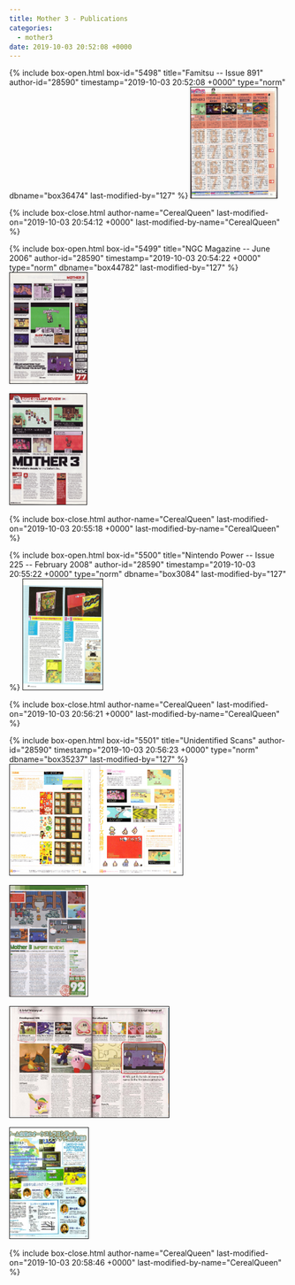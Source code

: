 ```yaml
---
title: Mother 3 - Publications
categories:
  - mother3
date: 2019-10-03 20:52:08 +0000
---
```

{% include box-open.html box-id="5498" title="Famitsu -- Issue 891" author-id="28590" timestamp="2019-10-03 20:52:08 +0000" type="norm" dbname="box36474" last-modified-by="127" %}
<a href="publications/Famitsu_Issue_891.jpg"><img src="publications/Famitsu_Issue_891.jpg"   title="Famitsu -- Issue 891" height="200" border="1" /></a>

{% include box-close.html author-name="CerealQueen" last-modified-on="2019-10-03 20:54:12 +0000" last-modified-by-name="CerealQueen" %}

{% include box-open.html box-id="5499" title="NGC Magazine -- June 2006" author-id="28590" timestamp="2019-10-03 20:54:22 +0000" type="norm" dbname="box44782" last-modified-by="127" %}
<a href="publications/NGC_Magazine_June_2006_1.jpg"><img src="publications/NGC_Magazine_June_2006_1.jpg"   title="NGC Magazine -- June 2006" height="200" border="1" /></a>

<a href="publications/NGC_Magazine_June_2006_2.jpg"><img src="publications/NGC_Magazine_June_2006_2.jpg"   title="NGC Magazine -- June 2006" height="200" border="1" /></a>

{% include box-close.html author-name="CerealQueen" last-modified-on="2019-10-03 20:55:18 +0000" last-modified-by-name="CerealQueen" %}

{% include box-open.html box-id="5500" title="Nintendo Power -- Issue 225 -- February 2008" author-id="28590" timestamp="2019-10-03 20:55:22 +0000" type="norm" dbname="box3084" last-modified-by="127" %}
<a href="publications/Nintendo_Power_Issue_225_February_2008.jpg"><img src="publications/Nintendo_Power_Issue_225_February_2008.jpg"   title="Nintendo Power -- Issue 225 -- February 2008" height="200" border="1" /></a>

{% include box-close.html author-name="CerealQueen" last-modified-on="2019-10-03 20:56:21 +0000" last-modified-by-name="CerealQueen" %}

{% include box-open.html box-id="5501" title="Unidentified Scans" author-id="28590" timestamp="2019-10-03 20:56:23 +0000" type="norm" dbname="box35237" last-modified-by="127" %}
<a href="publications/Unidentified_1.jpg"><img src="publications/Unidentified_1.jpg"   title="Unidentified" height="200" border="1" /></a>

<a href="publications/Unidentified_2.jpeg"><img src="publications/Unidentified_2.jpeg"   title="Unidentified" height="200" border="1" /></a>


<a href="publications/Unidentified_3.png"><img src="publications/Unidentified_3.png"   title="Unidentified" height="200" border="1" /></a>

<a href="publications/m3gameconcert.jpg"><img src="publications/m3gameconcert.jpg"   title="Unidentified" height="200" border="1" /></a>

{% include box-close.html author-name="CerealQueen" last-modified-on="2019-10-03 20:58:46 +0000" last-modified-by-name="CerealQueen" %}
